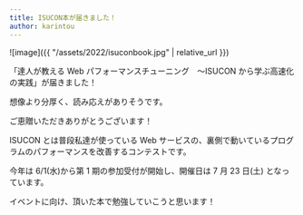 ```yaml
---
title: ISUCON本が届きました！
author: karintou
---
```


![image]({{ "/assets/2022/isuconbook.jpg" | relative_url }})

「達人が教える Web パフォーマンスチューニング　〜ISUCON から学ぶ高速化の実践」が届きました！

想像より分厚く、読み応えがありそうです。

ご恵贈いただきありがとうございます！

ISUCON とは普段私達が使っている Web サービスの、裏側で動いているプログラムのパフォーマンスを改善するコンテストです。

今年は 6/1(水)から第 1 期の参加受付が開始し、開催日は 7 月 23 日(土) となっています。

イベントに向け、頂いた本で勉強していこうと思います！
